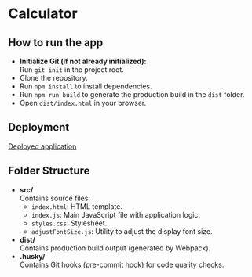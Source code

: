 # Calculator

## How to run the app

- **Initialize Git (if not already initialized):**  
  Run `git init` in the project root.
- Clone the repository.
- Run `npm install` to install dependencies.
- Run `npm run build` to generate the production build in the `dist` folder.
- Open `dist/index.html` in your browser.

## Deployment

[Deployed application](https://matsiyakainnowise.tiiny.site)

## Folder Structure

- **src/**  
  Contains source files:
  - `index.html`: HTML template.
  - `index.js`: Main JavaScript file with application logic.
  - `styles.css`: Stylesheet.
  - `adjustFontSize.js`: Utility to adjust the display font size.
- **dist/**  
  Contains production build output (generated by Webpack).
- **.husky/**  
  Contains Git hooks (pre-commit hook) for code quality checks.
